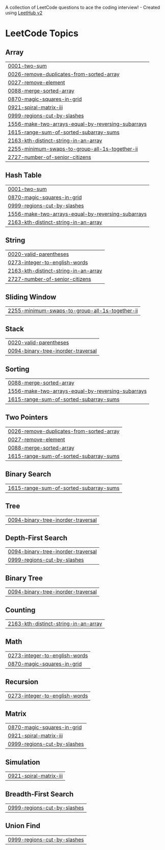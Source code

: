 A collection of LeetCode questions to ace the coding interview! - Created using [LeetHub v2](https://github.com/arunbhardwaj/LeetHub-2.0)
<!---LeetCode Topics Start-->
# LeetCode Topics
## Array
|  |
| ------- |
| [0001-two-sum](https://github.com/Rohitkumar1103/Leet-Code/tree/master/0001-two-sum) |
| [0026-remove-duplicates-from-sorted-array](https://github.com/Rohitkumar1103/Leet-Code/tree/master/0026-remove-duplicates-from-sorted-array) |
| [0027-remove-element](https://github.com/Rohitkumar1103/Leet-Code/tree/master/0027-remove-element) |
| [0088-merge-sorted-array](https://github.com/Rohitkumar1103/Leet-Code/tree/master/0088-merge-sorted-array) |
| [0870-magic-squares-in-grid](https://github.com/Rohitkumar1103/Leet-Code/tree/master/0870-magic-squares-in-grid) |
| [0921-spiral-matrix-iii](https://github.com/Rohitkumar1103/Leet-Code/tree/master/0921-spiral-matrix-iii) |
| [0999-regions-cut-by-slashes](https://github.com/Rohitkumar1103/Leet-Code/tree/master/0999-regions-cut-by-slashes) |
| [1556-make-two-arrays-equal-by-reversing-subarrays](https://github.com/Rohitkumar1103/Leet-Code/tree/master/1556-make-two-arrays-equal-by-reversing-subarrays) |
| [1615-range-sum-of-sorted-subarray-sums](https://github.com/Rohitkumar1103/Leet-Code/tree/master/1615-range-sum-of-sorted-subarray-sums) |
| [2163-kth-distinct-string-in-an-array](https://github.com/Rohitkumar1103/Leet-Code/tree/master/2163-kth-distinct-string-in-an-array) |
| [2255-minimum-swaps-to-group-all-1s-together-ii](https://github.com/Rohitkumar1103/Leet-Code/tree/master/2255-minimum-swaps-to-group-all-1s-together-ii) |
| [2727-number-of-senior-citizens](https://github.com/Rohitkumar1103/Leet-Code/tree/master/2727-number-of-senior-citizens) |
## Hash Table
|  |
| ------- |
| [0001-two-sum](https://github.com/Rohitkumar1103/Leet-Code/tree/master/0001-two-sum) |
| [0870-magic-squares-in-grid](https://github.com/Rohitkumar1103/Leet-Code/tree/master/0870-magic-squares-in-grid) |
| [0999-regions-cut-by-slashes](https://github.com/Rohitkumar1103/Leet-Code/tree/master/0999-regions-cut-by-slashes) |
| [1556-make-two-arrays-equal-by-reversing-subarrays](https://github.com/Rohitkumar1103/Leet-Code/tree/master/1556-make-two-arrays-equal-by-reversing-subarrays) |
| [2163-kth-distinct-string-in-an-array](https://github.com/Rohitkumar1103/Leet-Code/tree/master/2163-kth-distinct-string-in-an-array) |
## String
|  |
| ------- |
| [0020-valid-parentheses](https://github.com/Rohitkumar1103/Leet-Code/tree/master/0020-valid-parentheses) |
| [0273-integer-to-english-words](https://github.com/Rohitkumar1103/Leet-Code/tree/master/0273-integer-to-english-words) |
| [2163-kth-distinct-string-in-an-array](https://github.com/Rohitkumar1103/Leet-Code/tree/master/2163-kth-distinct-string-in-an-array) |
| [2727-number-of-senior-citizens](https://github.com/Rohitkumar1103/Leet-Code/tree/master/2727-number-of-senior-citizens) |
## Sliding Window
|  |
| ------- |
| [2255-minimum-swaps-to-group-all-1s-together-ii](https://github.com/Rohitkumar1103/Leet-Code/tree/master/2255-minimum-swaps-to-group-all-1s-together-ii) |
## Stack
|  |
| ------- |
| [0020-valid-parentheses](https://github.com/Rohitkumar1103/Leet-Code/tree/master/0020-valid-parentheses) |
| [0094-binary-tree-inorder-traversal](https://github.com/Rohitkumar1103/Leet-Code/tree/master/0094-binary-tree-inorder-traversal) |
## Sorting
|  |
| ------- |
| [0088-merge-sorted-array](https://github.com/Rohitkumar1103/Leet-Code/tree/master/0088-merge-sorted-array) |
| [1556-make-two-arrays-equal-by-reversing-subarrays](https://github.com/Rohitkumar1103/Leet-Code/tree/master/1556-make-two-arrays-equal-by-reversing-subarrays) |
| [1615-range-sum-of-sorted-subarray-sums](https://github.com/Rohitkumar1103/Leet-Code/tree/master/1615-range-sum-of-sorted-subarray-sums) |
## Two Pointers
|  |
| ------- |
| [0026-remove-duplicates-from-sorted-array](https://github.com/Rohitkumar1103/Leet-Code/tree/master/0026-remove-duplicates-from-sorted-array) |
| [0027-remove-element](https://github.com/Rohitkumar1103/Leet-Code/tree/master/0027-remove-element) |
| [0088-merge-sorted-array](https://github.com/Rohitkumar1103/Leet-Code/tree/master/0088-merge-sorted-array) |
| [1615-range-sum-of-sorted-subarray-sums](https://github.com/Rohitkumar1103/Leet-Code/tree/master/1615-range-sum-of-sorted-subarray-sums) |
## Binary Search
|  |
| ------- |
| [1615-range-sum-of-sorted-subarray-sums](https://github.com/Rohitkumar1103/Leet-Code/tree/master/1615-range-sum-of-sorted-subarray-sums) |
## Tree
|  |
| ------- |
| [0094-binary-tree-inorder-traversal](https://github.com/Rohitkumar1103/Leet-Code/tree/master/0094-binary-tree-inorder-traversal) |
## Depth-First Search
|  |
| ------- |
| [0094-binary-tree-inorder-traversal](https://github.com/Rohitkumar1103/Leet-Code/tree/master/0094-binary-tree-inorder-traversal) |
| [0999-regions-cut-by-slashes](https://github.com/Rohitkumar1103/Leet-Code/tree/master/0999-regions-cut-by-slashes) |
## Binary Tree
|  |
| ------- |
| [0094-binary-tree-inorder-traversal](https://github.com/Rohitkumar1103/Leet-Code/tree/master/0094-binary-tree-inorder-traversal) |
## Counting
|  |
| ------- |
| [2163-kth-distinct-string-in-an-array](https://github.com/Rohitkumar1103/Leet-Code/tree/master/2163-kth-distinct-string-in-an-array) |
## Math
|  |
| ------- |
| [0273-integer-to-english-words](https://github.com/Rohitkumar1103/Leet-Code/tree/master/0273-integer-to-english-words) |
| [0870-magic-squares-in-grid](https://github.com/Rohitkumar1103/Leet-Code/tree/master/0870-magic-squares-in-grid) |
## Recursion
|  |
| ------- |
| [0273-integer-to-english-words](https://github.com/Rohitkumar1103/Leet-Code/tree/master/0273-integer-to-english-words) |
## Matrix
|  |
| ------- |
| [0870-magic-squares-in-grid](https://github.com/Rohitkumar1103/Leet-Code/tree/master/0870-magic-squares-in-grid) |
| [0921-spiral-matrix-iii](https://github.com/Rohitkumar1103/Leet-Code/tree/master/0921-spiral-matrix-iii) |
| [0999-regions-cut-by-slashes](https://github.com/Rohitkumar1103/Leet-Code/tree/master/0999-regions-cut-by-slashes) |
## Simulation
|  |
| ------- |
| [0921-spiral-matrix-iii](https://github.com/Rohitkumar1103/Leet-Code/tree/master/0921-spiral-matrix-iii) |
## Breadth-First Search
|  |
| ------- |
| [0999-regions-cut-by-slashes](https://github.com/Rohitkumar1103/Leet-Code/tree/master/0999-regions-cut-by-slashes) |
## Union Find
|  |
| ------- |
| [0999-regions-cut-by-slashes](https://github.com/Rohitkumar1103/Leet-Code/tree/master/0999-regions-cut-by-slashes) |
<!---LeetCode Topics End-->